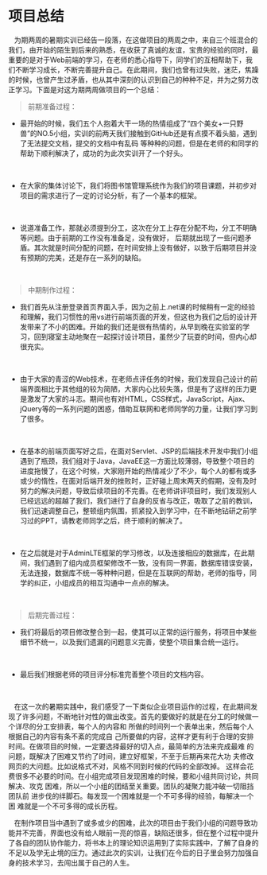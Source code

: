 # 项目总结
&nbsp;&nbsp;&nbsp;为期两周的暑期实训已经告一段落，在这做项目的两周之中，来自三个班混合的我们，由开始的陌生到后来的熟悉，在收获了真诚的友谊，宝贵的经验的同时，最重要的是对于Web前端的学习，在老师的悉心指导下，同学们的互相帮助下，我们不断学习成长，不断完善提升自己。在此期间，我们也曾有过失败，迷茫，焦躁的时候，也曾产生过矛盾，也从其中深刻的认识到自己的种种不足，并为之努力改正学习。下面是对这为期两周做项目的一个总结：
>前期准备过程：
 
 - 最开始的时候，我们五个人抱着大干一场的热情组成了“四个美女+一只野兽”的NO.5小组，实训的前两天我们接触到GitHub还是有点摸不着头脑，遇到了无法提交文档，提交的文档中有乱码 等种种的问题，但是在老师的和同学的帮助下顺利解决了，成功的为此次实训开了一个好头。
  <br>
  
 - 在大家的集体讨论下，我们将图书馆管理系统作为我们的项目课题，并初步对项目的需求进行了一定的讨论分析，有了一个基本的框架。
  <br>
  
 - 说道准备工作，那就必须提到分工，这次在分工上存在分配不均，分工不明确等问题。由于前期的工作没有准备足，没有做好， 后期就出现了一些问题矛盾。其次就是时间分配的问题，在时间安排上没有做好，以致于后期项目并没有预期的完美，还是存在一系列的缺陷。
  <br>
  
>中期制作过程：

 - 我们首先从注册登录首页界面入手，因为之前上.net课的时候稍有一定的经验和理解，我们习惯性的用vs进行前端页面的开发，但这也为我们之后的设计开发带来了不小的困难。开始的我们还是很有热情的，从早到晚在实验室的学习，回到寝室主动地聚在一起探讨设计项目，虽然少了玩耍的时间，但内心却很充实。
  <br>
  
 - 由于大家的青涩的Web技术，在老师点评任务的时候，我们发现自己设计的前端界面相比于其他组的较为简陋，大家内心比较失落，但是有了这样的压力更是激发了大家的斗志。期间也有对HTML，CSS样式，JavaScript，Ajax、jQuery等的一系列问题的困惑，借助互联网和老师同学的力量，让我们学习到了很多。
  <br>
  
 - 在基本的前端页面写好之后，在面对Servlet、JSP的后端技术开发中我们小组遇到了瓶颈，我们组对于Java，JavaEE这一方面比较薄弱，导致整个项目的进度拖慢了，在这个时候，大家刚开始的热情减少了不少，每个人的都有或多或少的惰性，在面对后端开发的挫败时，正好碰上周末两天的假期，没有及时努力的解决问题，导致后续项目的不完善。在老师讲评项目时，我们发现别人已经远远的超越了我们，我们进行了自身的反省与改正，吸取了之前的教训，我们迅速调整自己，整顿组内氛围，抓紧投入到学习中，在不断地钻研之前学习过的PPT，请教老师同学之后，终于顺利的解决了。
  <br>
  
 - 在之后就是对于AdminLTE框架的学习修改，以及连接相应的数据库，在此期间，我们遇到了组内成员框架修改不一致，没有同一界面，数据库错误安装，无法连接，数据库不统一等种种问题，但是在互联网的帮助，老师的指导，同学的纠正，小组成员的相互沟通中一点点的解决。
  <br>
  
>后期完善过程：

 - 我们将最后的项目修改整合到一起，使其可以正常的运行服务，将项目中某些细节不统一，以及我们遗漏的问题意义完善，使整个项目集合统一运行。
  <br>
  
 - 最后我们根据老师的项目评分标准完善整个项目的文档内容。
  <br>
  
&nbsp;&nbsp;&nbsp;在这一次的暑期实践中，我们感受了一下类似企业项目运作的过程，在此期间发现了许多问题，不断地针对性的做出改变。首先的要做好的就是在分工的时候做一个详尽的分工安排表，每个人的内容和 所做的时间列一个表单出来，然后每个人根据自己的内容有条不紊的完成自 己所要做的内容，这样才更有利于合理的安排时间。在做项目的时候，一定要选择最好的切入点，最简单的方法来完成最难 的问题，既解决了困难又节约了时间，建立好框架，不至于后期再来花大功 夫修改网页的大问题。比如说格式不对，风格不同到时候的代码的全部改掉。 这样会花费很多不必要的时间。在小组完成项目发现困难的时候，要和小组共同讨论，共同解决、攻克 困难，所以一个小组的团结至关重要。团队的凝聚力能冲破一切阻挡团队前 进步伐的绊脚石。每发现一个困难就是一个不可多得的经验，每解决一个困 难就是一个不可多得的成长历程。

&nbsp;&nbsp;&nbsp;在制作项目当中遇到了或多或少的困难，此次的项目由于我们小组的问题导致功能并不完善，界面也没有给人眼前一亮的惊喜，缺陷还很多，但在整个过程中提升了各自的团队协作能力，将书本上的理论知识运用到了实际实践中，了解了自身的不足以及学无止境的压力。通过此次的实训，让我们在今后的日子里会努力加强自身的技术学习，去闯出属于自己的人生。
  
  
 